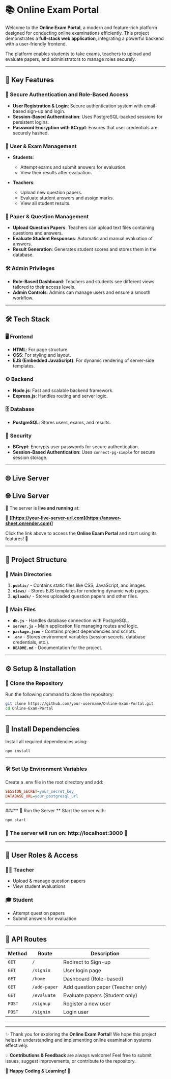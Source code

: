 # 📚 **Online Exam Portal**  

Welcome to the **Online Exam Portal**, a modern and feature-rich platform designed for conducting online examinations efficiently. This project demonstrates a **full-stack web application**, integrating a powerful backend with a user-friendly frontend.

The platform enables students to take exams, teachers to upload and evaluate papers, and administrators to manage roles securely.

---

## 🚀 **Key Features**  

### 🔐 Secure Authentication and Role-Based Access  

- **User Registration & Login**: Secure authentication system with email-based sign-up and login.  
- **Session-Based Authentication**: Uses PostgreSQL-backed sessions for persistent logins.  
- **Password Encryption with BCrypt**: Ensures that user credentials are securely hashed.  

### 👤 User & Exam Management  

- **Students**:  
  - Attempt exams and submit answers for evaluation.  
  - View their results after evaluation.  

- **Teachers**:  
  - Upload new question papers.  
  - Evaluate student answers and assign marks.  
  - View all student results.  

### 📑 Paper & Question Management  

- **Upload Question Papers**: Teachers can upload text files containing questions and answers.  
- **Evaluate Student Responses**: Automatic and manual evaluation of answers.  
- **Result Generation**: Generates student scores and stores them in the database.  

### 🛠️ Admin Privileges  

- **Role-Based Dashboard**: Teachers and students see different views tailored to their access levels.  
- **Admin Controls**: Admins can manage users and ensure a smooth workflow.  

---

## 🛠 **Tech Stack**  

### 🖥️ **Frontend**  
- **HTML**: For page structure.  
- **CSS**: For styling and layout.  
- **EJS (Embedded JavaScript)**: For dynamic rendering of server-side templates.  

### ⚙️ **Backend**  
- **Node.js**: Fast and scalable backend framework.  
- **Express.js**: Handles routing and server logic.  

### 🗄️ **Database**  
- **PostgreSQL**: Stores users, exams, and results.  

### 🔐 **Security**  
- **BCrypt**: Encrypts user passwords for secure authentication.  
- **Session-Based Authentication**: Uses `connect-pg-simple` for secure session storage.  

---

## 🌐 **Live Server**  

## 🌐 **Live Server**  

🚀 The server is **live and running** at:  

🔗 **[[https://your-live-server-url.com](https://answer-sheet.onrender.com)]**  

Click the link above to access the **Online Exam Portal** and start using its features! 🎯  

---

## 📂 **Project Structure**  

### 📁 **Main Directories**  
1. **`public/`** - Contains static files like CSS, JavaScript, and images.  
2. **`views/`** - Stores EJS templates for rendering dynamic web pages.  
3. **`uploads/`** - Stores uploaded question papers and other files.  

### 📄 **Main Files**  
- **`db.js`** - Handles database connection with PostgreSQL.  
- **`server.js`** - Main application file managing routes and logic.  
- **`package.json`** - Contains project dependencies and scripts.  
- **`.env`** - Stores environment variables (session secrets, database credentials, etc.).  
- **`README.md`** - Documentation for the project.  

---

## ⚙️ **Setup & Installation**  

### 🔽 Clone the Repository  
Run the following command to clone the repository:  
```sh
git clone https://github.com/your-username/Online-Exam-Portal.git
cd Online-Exam-Portal
```



---
## 🔧 **Install Dependencies**
Install all required dependencies using:
```sh
npm install

```

---
### **🛠 Set Up Environment Variables**  
Create a .env file in the root directory and add:
```ini
SESSION_SECRET=your_secret_key
DATABASE_URL=your_postgresql_url

```
---
###** 🏁 Run the Server **
Start the server with:  
```sh
npm start
```
### 📌 The server will run on: http://localhost:3000 🚀


---

## 🔑 **User Roles & Access**  

### 👨‍🏫 **Teacher**  
- Upload & manage question papers  
- View student evaluations  

### 🎓 **Student**  
- Attempt question papers  
- Submit answers for evaluation  

---

## 📜 **API Routes**  

| **Method** | **Route**       | **Description**                          |
|-----------|---------------|------------------------------------------|
| `GET`    | `/`           | Redirect to Sign-up                     |
| `GET`    | `/signin`     | User login page                         |
| `GET`    | `/home`       | Dashboard (Role-based)                  |
| `GET`    | `/add-paper`  | Add question paper (Teacher only)       |
| `GET`    | `/evaluate`   | Evaluate papers (Student only)          |
| `POST`   | `/signup`     | Register a new user                     |
| `POST`   | `/signin`     | Login user                               |


---

---

✨ Thank you for exploring the **Online Exam Portal**! We hope this project helps in understanding and implementing online examination systems effectively.  

💡 **Contributions & Feedback** are always welcome! Feel free to submit issues, suggest improvements, or contribute to the repository.  

🚀 **Happy Coding & Learning!** 🎯  




